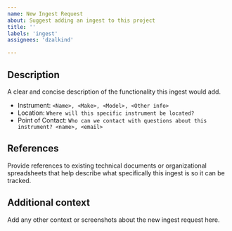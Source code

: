 ```yaml
---
name: New Ingest Request
about: Suggest adding an ingest to this project
title: ''
labels: 'ingest'
assignees: 'dzalkind'

---
```


## Description
A clear and concise description of the functionality this ingest would add.

- Instrument: `<Name>, <Make>, <Model>, <Other info>`
- Location: `Where will this specific instrument be located?`
- Point of Contact: `Who can we contact with questions about this instrument? <name>, <email>`


## References
Provide references to existing technical documents or organizational spreadsheets that
help describe what specifically this ingest is so it can be tracked.


## Additional context
Add any other context or screenshots about the new ingest request here.
